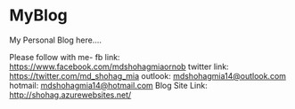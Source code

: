 # MyBlog
My Personal Blog here....


Please follow with me- fb link: https://www.facebook.com/mdshohagmiaornob twitter link: https://twitter.com/md_shohag_mia outlook: mdshohagmia14@outlook.com hotmail: mdshohagmia14@hotmail.com
Blog Site Link: http://shohag.azurewebsites.net/
